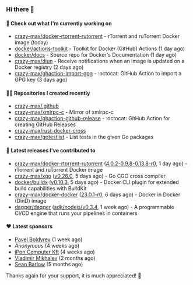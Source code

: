 ### Hi there 👋

#### 👷 Check out what I'm currently working on

- [crazy-max/docker-rtorrent-rutorrent](https://github.com/crazy-max/docker-rtorrent-rutorrent) - rTorrent and ruTorrent Docker image (today)
- [docker/actions-toolkit](https://github.com/docker/actions-toolkit) - Toolkit for Docker (GitHub) Actions (1 day ago)
- [docker/docs](https://github.com/docker/docs) - Source repo for Docker&#39;s Documentation (1 day ago)
- [crazy-max/diun](https://github.com/crazy-max/diun) - Receive notifications when an image is updated on a Docker registry (2 days ago)
- [crazy-max/ghaction-import-gpg](https://github.com/crazy-max/ghaction-import-gpg) - :octocat: GitHub Action to import a GPG key (3 days ago)

#### 👨‍💻 Repositories I created recently

- [crazy-max/.github](https://github.com/crazy-max/.github)
- [crazy-max/xmlrpc-c](https://github.com/crazy-max/xmlrpc-c) - Mirror of xmlrpc-c
- [crazy-max/ghaction-github-release](https://github.com/crazy-max/ghaction-github-release) - :octocat: GitHub Action for creating GitHub Releases
- [crazy-max/rust-docker-cross](https://github.com/crazy-max/rust-docker-cross)
- [crazy-max/gotestlist](https://github.com/crazy-max/gotestlist) - List tests in the given Go packages

#### 🚀 Latest releases I've contributed to

- [crazy-max/docker-rtorrent-rutorrent](https://github.com/crazy-max/docker-rtorrent-rutorrent) ([4.0.2-0.9.8-0.13.8-r0](https://github.com/crazy-max/docker-rtorrent-rutorrent/releases/tag/4.0.2-0.9.8-0.13.8-r0), 1 day ago) - rTorrent and ruTorrent Docker image
- [crazy-max/xgo](https://github.com/crazy-max/xgo) ([v0.26.0](https://github.com/crazy-max/xgo/releases/tag/v0.26.0), 5 days ago) - Go CGO cross compiler
- [docker/buildx](https://github.com/docker/buildx) ([v0.10.3](https://github.com/docker/buildx/releases/tag/v0.10.3), 5 days ago) - Docker CLI plugin for extended build capabilities with BuildKit
- [crazy-max/docker-docker](https://github.com/crazy-max/docker-docker) ([23.0.1-r0](https://github.com/crazy-max/docker-docker/releases/tag/23.0.1-r0), 6 days ago) - Docker in Docker (DinD) image
- [dagger/dagger](https://github.com/dagger/dagger) ([sdk/nodejs/v0.3.4](https://github.com/dagger/dagger/releases/tag/sdk/nodejs/v0.3.4), 1 week ago) - A programmable CI/CD engine that runs your pipelines in containers

#### ❤️ Latest sponsors
- [Pavel Boldyrev](https://github.com/bpg) (1 week ago)
- _Anonymous_ (4 weeks ago)
- [iPon Computer Kft](https://github.com/iponcomputer) (4 weeks ago)
- [Vladimir Mikhalev](https://github.com/heyValdemar) (2 months ago)
- [Sean Barlow](https://github.com/woolrab6) (5 months ago)

Thanks again for your support, it is much appreciated! 🙏
